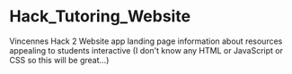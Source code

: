 # Hack_Tutoring_Website
Vincennes Hack 2 Website app landing page information about resources appealing to students interactive (I don't know any HTML or JavaScript or CSS so this will be great...) 
